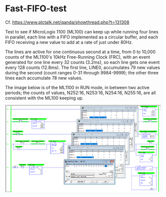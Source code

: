 # Fast-FIFO-test
Cf. https://www.plctalk.net/qanda/showthread.php?t=131308

Test to see if MicroLogix 1100 (ML100) can keep up while running four lines in parallel, each line with a FIFO implemented as a circular buffer, and each FIFO receiving a new value to add at a rate of just under 80Hz.

The lines are active for one continuous second at a time, from 0 to 10,000 counts of the ML1100's 10kHz Free-Running Clock (FRC), with an event generated for one line every 32 counts (3.2ms), so each line gets one event every 128 counts (12.8ms).  The first line, LINE0, accumulates 79 new values during the second (count ranges 0-31 through 9984-9999); the other three lines each accumulate 78 new values.

The image below is of the ML1100 in RUN mode, in between two active periods; the counts of values, N252:16, N253:16, N254:16, N255:16, are all consistent with the ML100 keeping up.

![](https://github.com/drbitboy/Fast-FIFO-test/raw/master/fast_fifo_running.png)
